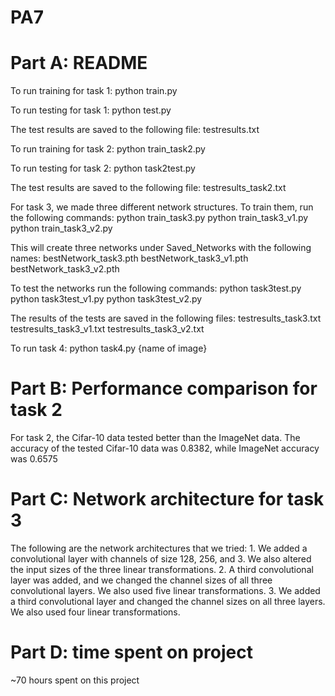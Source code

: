 # PA7
# Part A: README
To run training for task 1:
    python train.py

To run testing for task 1:
    python test.py

The test results are saved to the following file:
    testresults.txt

To run training for task 2:
    python train_task2.py

To run testing for task 2:
    python task2test.py

The test results are saved to the following file:
    testresults_task2.txt

For task 3, we made three different network structures.  To train them, run the following commands:
    python train_task3.py
    python train_task3_v1.py 
    python train_task3_v2.py

This will create three networks under Saved_Networks with the following names:
    bestNetwork_task3.pth
    bestNetwork_task3_v1.pth
    bestNetwork_task3_v2.pth

To test the networks run the following commands:
    python task3test.py
    python task3test_v1.py
    python task3test_v2.py

The results of the tests are saved in the following files:
    testresults_task3.txt
    testresults_task3_v1.txt
    testresults_task3_v2.txt

To run task 4:
    python task4.py {name of image}

# Part B: Performance comparison for task 2
For task 2, the Cifar-10 data tested better than the ImageNet data.  The accuracy of the tested Cifar-10 data was 0.8382, while ImageNet accuracy was 0.6575

# Part C: Network architecture for task 3
The following are the network architectures that we tried:
    1. We added a convolutional layer with channels of size 128, 256, and 3.  We also altered the input sizes of the three linear transformations.
    2. A third convolutional layer was added, and we changed the channel sizes of all three convolutional layers. We also used five linear transformations.
    3. We added a third convolutional layer and changed the channel sizes on all three layers.  We also used four linear transformations.


# Part D: time spent on project
~70 hours spent on this project

